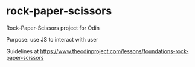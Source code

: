 # rock-paper-scissors

Rock-Paper-Scissors project for Odin

Purpose: use JS to interact with user

Guidelines at
https://www.theodinproject.com/lessons/foundations-rock-paper-scissors
